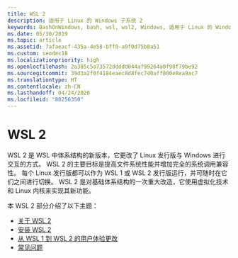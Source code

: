 ```yaml
---
title: WSL 2
description: 适用于 Linux 的 Windows 子系统 2
keywords: BashOnWindows, bash, wsl, wsl2, Windows, 适用于 Linux 的 Windows 子系统, windowssubsystem, ubuntu, debian, suse, Windows 10, 安装
ms.date: 05/30/2019
ms.topic: article
ms.assetid: 7afaeacf-435a-4e58-bff0-a9f0d75b8a51
ms.custom: seodec18
ms.localizationpriority: high
ms.openlocfilehash: 2a385c5a73572ddddd044af99264a0f98f79be92
ms.sourcegitcommit: 39d3a2f0f4184eaec8d8fec740aff800e8ea9ac7
ms.translationtype: HT
ms.contentlocale: zh-CN
ms.lasthandoff: 04/24/2020
ms.locfileid: "80256350"
---
```

# <a name="wsl-2"></a>WSL 2

WSL 2 是 WSL 中体系结构的新版本，它更改了 Linux 发行版与 Windows 进行交互的方式。 WSL 2 的主要目标是提高文件系统性能并增加完全的系统调用兼容性。 每个 Linux 发行版都可以作为 WSL 1 或 WSL 2 发行版运行，并可随时在它们之间进行切换。 WSL 2 是对基础体系结构的一次重大改造，它使用虚拟化技术和 Linux 内核来实现其新功能。

本 WSL 2 部分介绍了以下主题：

* [关于 WSL 2](./wsl2-about.md)
* [安装 WSL 2](./wsl2-install.md)
* [从 WSL 1 到 WSL 2 的用户体验更改](./wsl2-ux-changes.md)
* [常见问题](./wsl2-faq.md)